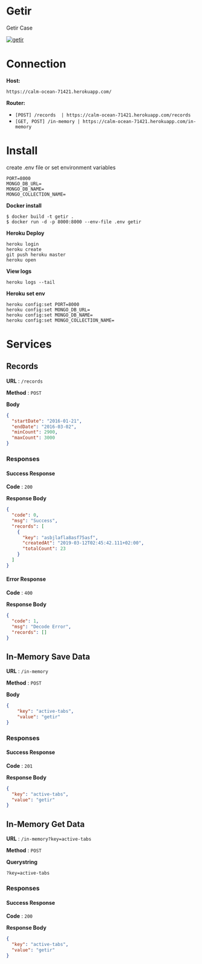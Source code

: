 
# Getir

Getir Case

<p>
    <a href="https://app.getpostman.com/run-collection/2ecb07d7ce3cef97e8a7"><img src="https://run.pstmn.io/button.svg" alt="getir"></a>
</p>


# Connection
**Host:**
```text
https://calm-ocean-71421.herokuapp.com/
```

**Router:**
- `[POST] /records  | https://calm-ocean-71421.herokuapp.com/records`
- `[GET, POST] /in-memory | https://calm-ocean-71421.herokuapp.com/in-memory`

# Install
create .env file or set environment variables
```text
PORT=8000
MONGO_DB_URL=
MONGO_DB_NAME=
MONGO_COLLECTION_NAME=
```

**Docker install**
```text
$ docker build -t getir .
$ docker run -d -p 8000:8000 --env-file .env getir
```

**Heroku Deploy**
```text
heroku login
heroku create
git push heroku master
heroku open
```
**View logs**
```text
heroku logs --tail
```

**Heroku set env**
```text
heroku config:set PORT=8000
heroku config:set MONGO_DB_URL=
heroku config:set MONGO_DB_NAME=
heroku config:set MONGO_COLLECTION_NAME=

```


# Services
## Records

**URL** : `/records`

**Method** : `POST`

**Body**

```json
{
  "startDate": "2016-01-21",
  "endDate": "2016-03-02",
  "minCount": 2900,
  "maxCount": 3000
}
```

### Responses
#### Success Response

**Code** : `200`

**Response Body**

```json
{
  "code": 0,
  "msg": "Success",
  "records": [
    {
      "key": "asbjlafla8asf75asf",
      "createdAt": "2019-03-12T02:45:42.111+02:00",
      "totalCount": 23
    }
  ]
}
```

#### Error Response

**Code** : `400`

**Response Body**

```json
{
  "code": 1,
  "msg": "Decode Error",
  "records": []
}
```

## In-Memory Save Data 

**URL** : `/in-memory`

**Method** : `POST`

**Body**

```json
{
    "key": "active-tabs",
    "value": "getir"
}
```

### Responses
#### Success Response

**Code** : `201`

**Response Body**

```json
{
  "key": "active-tabs",
  "value": "getir"
}
```

## In-Memory Get Data

**URL** : `/in-memory?key=active-tabs`

**Method** : `POST`

**Querystring**

```text
?key=active-tabs
```

### Responses
#### Success Response

**Code** : `200`

**Response Body**

```json
{
  "key": "active-tabs",
  "value": "getir"
}
```
